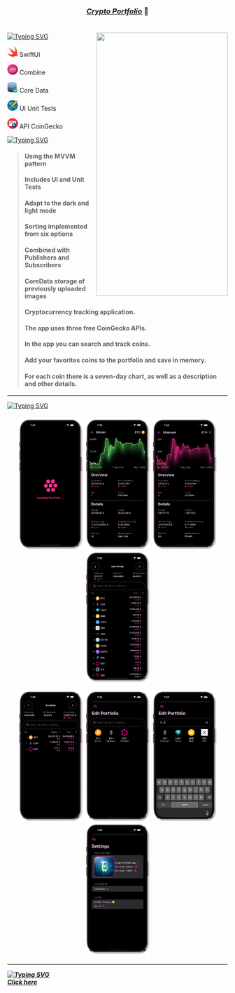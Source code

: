 <!--- LOGO --->
***<h3 align="center"> <a href="https://github.com/karamanets" target="_blank"> Crypto Portfolio</a>***  📱
# 
 
<!--- GIF iPhone --->
<p><img align="right" src="https://github.com/karamanets/CryptoPortfolio/blob/main/README/appGIF.gif" width="300" height="600" /></p>
 

<!--- Tag header --->
<a href="https://git.io/typing-svg"><img src="https://readme-typing-svg.demolab.com?font=Fira+Code&size=25&pause=1000&color=9356A0&width=435&lines=Frameworks" alt="Typing SVG" /></a>
  
  
<!--- Tag --->
  
<img src="https://github.com/karamanets/karamanets/blob/main/icon/IconSwiftUi.png" width="24" height="24">      SwiftUi

<img src="https://github.com/karamanets/karamanets/blob/main/icon/IconCombined.png" width="24" height="24">     Combine

<img src="https://github.com/karamanets/karamanets/blob/main/icon/IconDatabase.png" width="24" height="24">     Core Data

<img src="https://github.com/karamanets/karamanets/blob/main/icon/iconTests.png" width="24" height="24">        UI Unit Tests
 
<img src="https://github.com/karamanets/karamanets/blob/main/icon/IconAPI.png" width="24" height="24">          API CoinGecko
 
  
<!--- about header --->
<a href="https://git.io/typing-svg"><img src="https://readme-typing-svg.demolab.com?font=Fira+Code&size=23&pause=1000&color=9356A0&width=435&lines=About+the+project" alt="Typing SVG" /></a>  
  
<!--- about text --->  
  
>#### Using the MVVM pattern
>#### Includes UI and Unit Tests
>#### Adapt to the dark and light mode
>#### Sorting implemented from six options
>#### Combined with Publishers and Subscribers
>#### CoreData storage of previously uploaded images
>#### Cryptocurrency tracking application.  
>#### The app uses three free CoinGecko APIs. 
>#### In the app you can search and track coins.
>#### Add your favorites coins to the portfolio and save in memory.
>#### For each coin there is a seven-day chart, as well as a description and other details.
____

 <!--- typing Screen --->  
[![Typing SVG](https://readme-typing-svg.demolab.com?font=Fira+Code&size=35&pause=1000&color=9356A0&width=435&lines=Screens)](https://git.io/typing-svg) 
  
 <h4 align="center">  
  
 <!--- Screens List --->  
<img src="https://github.com/karamanets/CryptoPortfolio/blob/main/README/Screen1.png" width="150" height="300">  <img src="https://github.com/karamanets/CryptoPortfolio/blob/main/README/Screen2.png" width="150" height="300">   <img src="https://github.com/karamanets/CryptoPortfolio/blob/main/README/Screen3.png" width="150" height="300">  <img src="https://github.com/karamanets/CryptoPortfolio/blob/main/README/Screen4.png" width="150" height="300"> 
 
 <img src="https://github.com/karamanets/CryptoPortfolio/blob/main/README/Screen5.png" width="150" height="300">  <img src="https://github.com/karamanets/CryptoPortfolio/blob/main/README/Screen6.png" width="150" height="300">   <img src="https://github.com/karamanets/CryptoPortfolio/blob/main/README/Screen7.png" width="150" height="300">  <img src="https://github.com/karamanets/CryptoPortfolio/blob/main/README/Screen8.png" width="150" height="300">
  
<h5 align="lefth">

____
 
<!--- Download --->
[![Typing SVG](https://readme-typing-svg.demolab.com?font=Fira+Code&size=15&pause=1000&color=A0140C&width=435&lines=Download+the+repository)](https://git.io/typing-svg)  
[Click here](https://github.com/karamanets/CryptoPortfolio/blob/main/README/Download.md)



